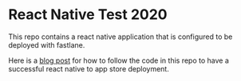 # React Native Test 2020

This repo contains a react native application that is configured to be deployed with fastlane.

Here is a [blog post](https://eperez.io/blog/deploying-react-native-app-2020) for how to follow the code in this repo
to have a successful react native to app store deployment.
